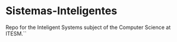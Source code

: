 # Sistemas-Inteligentes


Repo for the Inteligent Systems subject of the Computer Science at ITESM.``